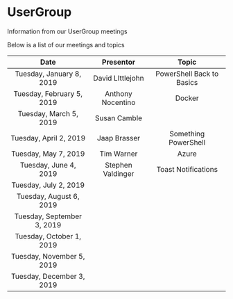 # UserGroup
Information from our UserGroup meetings

Below is a list of our meetings and topics

| Date        | Presentor           | Topic  |
| :-------------: |:-------------:| :-----:|
|Tuesday, January 8, 2019	|David LIttlejohn|PowerShell Back to Basics|
|Tuesday, February 5, 2019	|Anthony Nocentino|Docker|
|Tuesday, March 5, 2019	|Susan Camble||
|Tuesday, April 2, 2019	|Jaap Brasser|Something PowerShell|
|Tuesday, May 7, 2019	|Tim Warner|Azure|
|Tuesday, June 4, 2019	|Stephen Valdinger|Toast Notifications|
|Tuesday, July 2, 2019 ||
|Tuesday, August 6, 2019 ||		
|Tuesday, September 3, 2019 ||		
|Tuesday, October 1, 2019 ||
|Tuesday, November 5, 2019 ||	
|Tuesday, December 3, 2019 ||		


